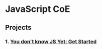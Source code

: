 # JavaScript CoE

## Projects

### 1. [You don't know JS Yet: Get Started](https://github.com/Unosquare-CoE-JavaScript/osnam-manso/tree/main/YouDontKnowJSYet_GetStarted)
